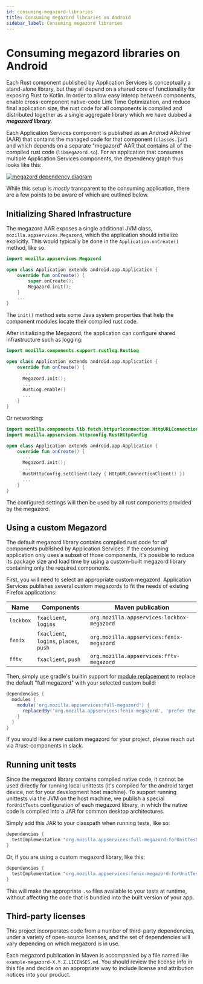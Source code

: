 ```yaml
---
id: consuming-megazord-libraries
title: Consuming megazord libraries on Android
sidebar_label: Consuming megazord libraries
---
```


# Consuming megazord libraries on Android

Each Rust component published by Application Services is conceptually a stand-alone library, but they
all depend on a shared core of functionality for exposing Rust to Kotlin.  In order to allow easy interop
between components, enable cross-component native-code Link Time Optimization, and reduce final application
size, the rust code for all components is compiled and distributed together as a single aggregate library
which we have dubbed a ***megazord library***.

Each Application Services component is published as an Android ARchive (AAR) that contains the managed code
for that component (`classes.jar`) and which depends on a separate "megazord" AAR that contains all of the
compiled rust code (`libmegazord.so`). For an application that consumes multiple Application Services components,
the dependency graph thus looks like this:

[![megazord dependency diagram](https://docs.google.com/drawings/d/e/2PACX-1vTA6wL3ibJRNjKXsmescTfKTx0w_fpr5NcDIF_4T5AsnZfCi8UEEcav8vibocSyKpHOQOk5ysiDBm-D/pub?w=727&h=546)](https://docs.google.com/drawings/d/1owo4wo2F1ePlCq2NS0LmAOG4jRoT_eVBahGNeWHuhJY/)

While this setup is *mostly* transparent to the consuming application, there are a few points to be aware of
which are outlined below.

## Initializing Shared Infrastructure

The megazord AAR exposes a single additional JVM class, `mozilla.appservices.Megazord`, which the application
should initialize explicitly. This would typically be done in the `Application.onCreate()` method, like so:

```kotlin
import mozilla.appservices.Megazord

open class Application extends android.app.Application {
    override fun onCreate() {
        super.onCreate();
        Megazord.init();
    }
    ...
}
```

The `init()` method sets some Java system properties that help the component modules locate their compiled
rust code.

After initializing the Megazord, the application can configure shared infrastructure such as logging:

```kotlin
import mozilla.components.support.rustlog.RustLog

open class Application extends android.app.Application {
    override fun onCreate() {
      ...
      Megazord.init();
      ...
      RustLog.enable()
      ...
    }
}
```

Or networking:

```kotlin
import mozilla.components.lib.fetch.httpurlconnection.HttpURLConnectionClient
import mozilla.appservices.httpconfig.RustHttpConfig

open class Application extends android.app.Application {
    override fun onCreate() {
      ...
      Megazord.init();
      ...
      RustHttpConfig.setClient(lazy { HttpURLConnectionClient() })
      ...
    }
}
```

The configured settings will then be used by all rust components provided by the megazord.

## Using a custom Megazord

The default megazord library contains compiled rust code for *all* components published by Application Services.
If the consuming application only uses a subset of those components, it's possible to reduce its package size and
load time by using a custom-built megazord library containing only the required components.

First, you will need to select an appropriate custom megazord. Application Services publishes several custom megazords
to fit the needs of existing Firefox applications:

| Name | Components | Maven publication |
| --- | --- | --- |
| `lockbox` | `fxaclient`, `logins` | `org.mozilla.appservices:lockbox-megazord` |
| `fenix` | `fxaclient`, `logins`, `places`, `push` | `org.mozilla.appservices:fenix-megazord` |
| `fftv` | `fxaclient`, `push` | `org.mozilla.appservices:fftv-megazord` |

Then, simply use gradle's builtin support for [module replacement](https://docs.gradle.org/current/userguide/customizing_dependency_resolution_behavior.html#sec:module_replacement)
to replace the default "full megazord" with your selected custom build:

```groovy
dependencies {
  modules {
    module('org.mozilla.appservices:full-megazord') {
      replacedBy('org.mozilla.appservices:fenix-megazord', 'prefer the fenix megazord, to reduce final application size')
    }
  }
}
```

If you would like a new custom megazord for your project, please reach out via #rust-components in slack.

## Running unit tests

Since the megazord library contains compiled native code, it cannot be used directly for running local unittests
(it's compiled for the android target device, not for your development host machine). To support running unittests
via the JVM on the host machine, we publish a special `forUnitTests` configuration of each megazord library, in which the
native code is compiled into a JAR for common desktop architectures.

Simply add this JAR to your classpath when running tests, like so:

```groovy
dependencies {
  testImplementation "org.mozilla.appservices:full-megazord-forUnitTests:X.Y.Z"
}
```

Or, if you are using a custom megazord library, like this:


```groovy
dependencies {
  testImplementation "org.mozilla.appservices:fenix-megazord-forUnitTests:X.Y.Z"
}
```

This will make the appropriate `.so` files available to your tests at runtime, without affecting the code
that is bundled into the built version of your app.


## Third-party licenses

This project incorporates code from a number of third-party dependencies,
under a variety of open-source licenses, and the set of dependencies will vary
depending on which megazord is in use.

Each megazord publication in Maven is accompanied by a file named like
`example-megazord-X.Y.Z.LICENSES.md`. You should review the license info
in this file and decide on an appropriate way to include license and attribution
notices into your product.
